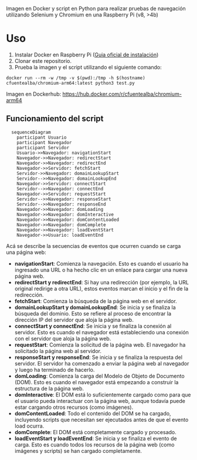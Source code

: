 Imagen en Docker y script en Python para realizar pruebas de navegación utilizando Selenium y Chromium en una Raspberry Pi (v8, >4b)

# Uso
1. Instalar Docker en Raspberry Pi ([Guia oficial de instalación](https://www.raspberrypi.org/blog/docker-comes-to-raspberry-pi/))
2. Clonar este repositorio.
3. Prueba la imagen y el script utilizando el siguiente comando:

```
docker run --rm -w /tmp -v $(pwd):/tmp -h $(hostname) cfuentealba/chromium-arm64:latest python3 test.py
```

Imagen en Dockerhub: https://hub.docker.com/r/cfuentealba/chromium-arm64

## Funcionamiento del script

```mermaid
  sequenceDiagram
    participant Usuario
    participant Navegador
    participant Servidor
    Usuario->>Navegador: navigationStart
    Navegador->>Navegador: redirectStart
    Navegador->>Navegador: redirectEnd
    Navegador->>Servidor: fetchStart
    Servidor->>Navegador: domainLookupStart
    Servidor-->>Navegador: domainLookupEnd
    Navegador->>Servidor: connectStart
    Servidor-->>Navegador: connectEnd
    Navegador->>Servidor: requestStart
    Servidor-->>Navegador: responseStart
    Servidor-->>Navegador: responseEnd
    Navegador->>Navegador: domLoading
    Navegador->>Navegador: domInteractive
    Navegador->>Navegador: domContentLoaded
    Navegador->>Navegador: domComplete
    Navegador->>Navegador: loadEventStart
    Navegador->>Usuario: loadEventEnd
```
Acá se describe la secuencias de eventos que ocurren cuando se carga una página web:

- **navigationStart**: Comienza la navegación. Esto es cuando el usuario ha ingresado una URL o ha hecho clic en un enlace para cargar una nueva página web.
- **redirectStart y redirectEnd**: Si hay una redirección (por ejemplo, la URL original redirige a otra URL), estos eventos marcan el inicio y el fin de la redirección.
- **fetchStart**: Comienza la búsqueda de la página web en el servidor.
- **domainLookupStart y domainLookupEnd**: Se inicia y se finaliza la búsqueda del dominio. Esto se refiere al proceso de encontrar la dirección IP del servidor que aloja la página web.
- **connectStart y connectEnd**: Se inicia y se finaliza la conexión al servidor. Esto es cuando el navegador está estableciendo una conexión con el servidor que aloja la página web.
- **requestStart**: Comienza la solicitud de la página web. El navegador ha solicitado la página web al servidor.
- **responseStart y responseEnd**: Se inicia y se finaliza la respuesta del servidor. El servidor ha comenzado a enviar la página web al navegador y luego ha terminado de hacerlo.
- **domLoading**: Comienza la carga del Modelo de Objeto de Documento (DOM). Esto es cuando el navegador está empezando a construir la estructura de la página web.
- **domInteractive**: El DOM está lo suficientemente cargado como para que el usuario pueda interactuar con la página web, aunque todavía puede estar cargando otros recursos (como imágenes).
- **domContentLoaded**: Todo el contenido del DOM se ha cargado, incluyendo scripts que necesitan ser ejecutados antes de que el evento load ocurra.
- **domComplete**: El DOM está completamente cargado y procesado.
- **loadEventStart y loadEventEnd**: Se inicia y se finaliza el evento de carga. Esto es cuando todos los recursos de la página web (como imágenes y scripts) se han cargado completamente.
